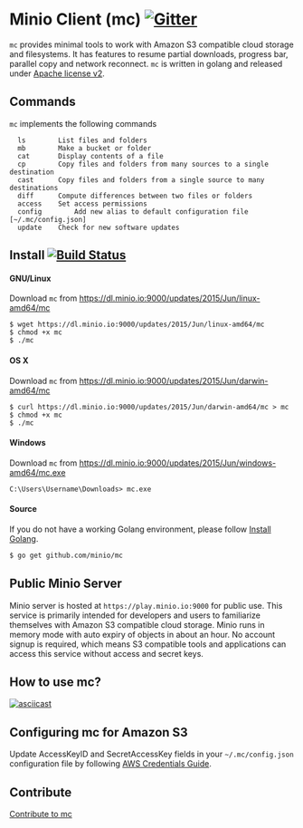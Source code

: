 # Minio Client (mc) [![Gitter](https://badges.gitter.im/Join%20Chat.svg)](https://gitter.im/minio/minio?utm_source=badge&utm_medium=badge&utm_campaign=pr-badge&utm_content=badge)

``mc`` provides minimal tools to work with Amazon S3 compatible cloud storage and filesystems. It has features to resume partial downloads, progress bar, parallel copy and network reconnect. ``mc`` is written in golang and released under [Apache license v2](./LICENSE).

## Commands

``mc`` implements the following commands
```
  ls		List files and folders
  mb		Make a bucket or folder
  cat		Display contents of a file
  cp		Copy files and folders from many sources to a single destination
  cast		Copy files and folders from a single source to many destinations
  diff		Compute differences between two files or folders
  access	Set access permissions
  config        Add new alias to default configuration file [~/.mc/config.json]
  update	Check for new software updates
```

## Install [![Build Status](https://api.travis-ci.org/minio/mc.svg?branch=master)](https://travis-ci.org/minio/mc)

#### GNU/Linux

Download ``mc`` from https://dl.minio.io:9000/updates/2015/Jun/linux-amd64/mc

~~~
$ wget https://dl.minio.io:9000/updates/2015/Jun/linux-amd64/mc
$ chmod +x mc
$ ./mc
~~~

#### OS X

Download ``mc`` from https://dl.minio.io:9000/updates/2015/Jun/darwin-amd64/mc

~~~
$ curl https://dl.minio.io:9000/updates/2015/Jun/darwin-amd64/mc > mc
$ chmod +x mc
$ ./mc
~~~

#### Windows

Download ``mc`` from https://dl.minio.io:9000/updates/2015/Jun/windows-amd64/mc.exe

~~~
C:\Users\Username\Downloads> mc.exe
~~~

#### Source

If you do not have a working Golang environment, please follow [Install Golang](./INSTALLGO.md).

```sh
$ go get github.com/minio/mc
```

## Public Minio Server

Minio server is hosted at ``https://play.minio.io:9000`` for public use. This service is primarily intended for developers and users to familiarize themselves with Amazon S3 compatible cloud storage. Minio runs in memory mode with auto expiry of objects in about an hour.  No account signup is required, which means S3 compatible tools and applications can access this service without access and secret keys.

## How to use mc?

[![asciicast](https://asciinema.org/a/21576.png)](https://asciinema.org/a/21576?async)

## Configuring mc for Amazon S3

Update AccessKeyID and SecretAccessKey fields in your ``~/.mc/config.json`` configuration file by following [AWS Credentials Guide](http://docs.aws.amazon.com/AWSSimpleQueueService/latest/SQSGettingStartedGuide/AWSCredentials.html).

## Contribute

[Contribute to mc](./CONTRIBUTING.md)
